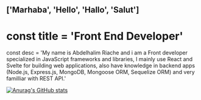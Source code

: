## ['Marhaba', 'Hello', 'Hallo', 'Salut']

# const title = 'Front End Developer'

const desc = 'My name is Abdelhalim Riache and i am a Front developer specialized in JavaScript frameworks and libraries, I mainly use React and Svelte for building web applications, also have knowledge in backend apps (Node.js, Express.js, MongoDB, Mongoose ORM, Sequelize ORM) and very familliar with REST API.'

[![Anurag's GitHub stats](https://github-readme-stats.vercel.app/api?username=ryu-man)](https://github.com/anuraghazra/github-readme-stats)

